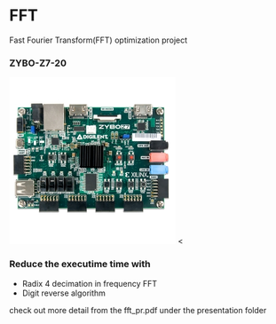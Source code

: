# FFT
Fast Fourier Transform(FFT) optimization project

### ZYBO-Z7-20
![zybo-z7-20](/assets/zybo-z7-20.jpg)
<

### Reduce the executime time with 
- Radix 4 decimation in frequency FFT
- Digit reverse algorithm

check out more detail from the fft_pr.pdf under the presentation folder
